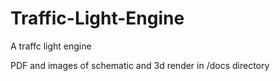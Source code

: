 # Traffic-Light-Engine
A traffc light engine

PDF and images of schematic and 3d render in /docs directory
